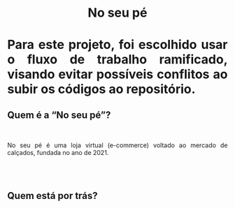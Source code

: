 <h1 align="center"><strong>No seu pé</strong><h1>

<p align="justify"  > Para este projeto, foi escolhido usar o fluxo de trabalho ramificado, visando evitar possíveis conflitos ao subir os códigos ao repositório.</p>

<h2>Quem é a “No seu pé”?</h2>
<br>
<p align="justify">No seu pé é uma loja virtual (e-commerce) voltado ao mercado de calçados, fundada no ano de 2021.</p>
<br>
<br>
<h2>Quem está por trás?</h2>
